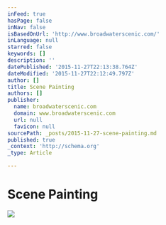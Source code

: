 ```yaml
---
inFeed: true
hasPage: false
inNav: false
isBasedOnUrl: 'http://www.broadwaterscenic.com/'
inLanguage: null
starred: false
keywords: []
description: ''
datePublished: '2015-11-27T22:13:38.764Z'
dateModified: '2015-11-27T22:12:49.797Z'
author: []
title: Scene Painting
authors: []
publisher:
  name: broadwaterscenic.com
  domain: www.broadwaterscenic.com
  url: null
  favicon: null
sourcePath: _posts/2015-11-27-scene-painting.md
published: true
_context: 'http://schema.org'
_type: Article

---
```

# Scene Painting
![](https://static.wixstatic.com/media/acb420_227784d6155d4975864bb77bd61f67bd.png/v1/fill/w_572,h_424,al_c,usm_0.50_1.20_0.00,lg_1/acb420_227784d6155d4975864bb77bd61f67bd.png)